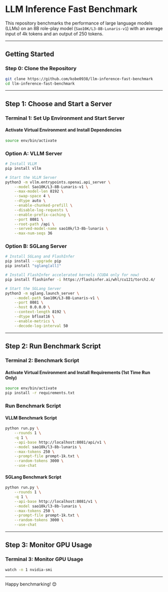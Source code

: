 # LLM Inference Fast Benchmark

This repository benchmarks the performance of large language models (LLMs) on an 8B role-play model (`Sao10K/L3-8B-Lunaris-v1`) with an average input of 4k tokens and an output of 250 tokens.

---

## Getting Started

### Step 0: Clone the Repository

```bash
git clone https://github.com/kobe0938/llm-inference-fast-benchmark
cd llm-inference-fast-benchmark
```

---

## Step 1: Choose and Start a Server

### Terminal 1: Set Up Environment and Start Server

#### Activate Virtual Environment and Install Dependencies
```bash
source env/bin/activate
```

### Option A: VLLM Server
```bash
# Install VLLM
pip install vllm

# Start the VLLM Server
python3 -m vllm.entrypoints.openai.api_server \
    --model Sao10K/L3-8B-Lunaris-v1 \
    --max-model-len 8192 \
    --swap-space 4 \
    --dtype auto \
    --enable-chunked-prefill \
    --disable-log-requests \
    --enable-prefix-caching \
    --port 8081 \
    --root-path /api \
    --served-model-name sao10k/l3-8b-lunaris \
    --max-num-seqs 36
```

### Option B: SGLang Server
```bash
# Install SGLang and FlashInfer
pip install --upgrade pip
pip install "sglang[all]"

# Install FlashInfer accelerated kernels (CUDA only for now)
pip install flashinfer -i https://flashinfer.ai/whl/cu121/torch2.4/

# Start the SGLang Server
python3 -m sglang.launch_server \
    --model-path Sao10K/L3-8B-Lunaris-v1 \
    --port 8081 \
    --host 0.0.0.0 \
    --context-length 8192 \
    --dtype bfloat16 \
    --enable-metrics \
    --decode-log-interval 50
```

---

## Step 2: Run Benchmark Script

### Terminal 2: Benchmark Script
#### Activate Virtual Environment and Install Requirements (1st Time Run Only)
```bash
source env/bin/activate
pip install -r requirements.txt
```

### Run Benchmark Script

#### VLLM Benchmark Script
```bash
python run.py \
    --rounds 1 \
    -q 1 \
    --api-base http://localhost:8081/api/v1 \
    --model sao10k/l3-8b-lunaris \
    --max-tokens 250 \
    --prompt-file prompt-1k.txt \
    --random-tokens 3000 \
    --use-chat
```

#### SGLang Benchmark Script
```bash
python run.py \
    --rounds 1 \
    -q 1 \
    --api-base http://localhost:8081/v1 \
    --model sao10k/l3-8b-lunaris \
    --max-tokens 250 \
    --prompt-file prompt-1k.txt \
    --random-tokens 3000 \
    --use-chat
```

---

## Step 3: Monitor GPU Usage

### Terminal 3: Monitor GPU Usage
```bash
watch -n 1 nvidia-smi
```

---

Happy benchmarking! 😊

